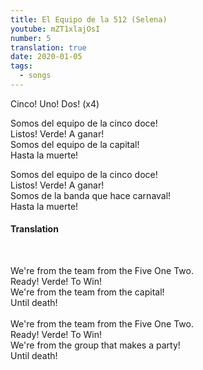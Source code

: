 ```yaml
---
title: El Equipo de la 512 (Selena)
youtube: mZT1xlajOsI
number: 5
translation: true
date: 2020-01-05
tags:
  - songs
---
```


Cinco! Uno! Dos! (x4) <br>

Somos del equipo de la cinco doce! <br>
Listos! Verde! A ganar! <br>
Somos del equipo de la capital! <br>
Hasta la muerte! <br>

Somos del equipo de la cinco doce! <br>
Listos! Verde! A ganar! <br>
Somos de la banda que hace carnaval! <br>
Hasta la muerte!

<div class="hidden">
  <h4>Translation</h4><br>
  <p>
  We're from the team from the Five One Two.<br>
  Ready! Verde! To Win!<br>
  We're from the team from the capital!<br>
  Until death!<br>
    <br>
  We're from the team from the Five One Two.<br>
  Ready! Verde! To Win!<br>
  We're from the group that makes a party!<br>
  Until death!<br>

  </p>
</div>
